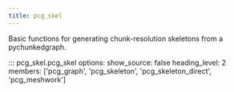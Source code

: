 ```yaml
---
title: pcg_skel
---
```


Basic functions for generating chunk-resolution skeletons from a pychunkedgraph.

::: pcg_skel.pcg_skel
    options:
        show_source: false
        heading_level: 2
        members: ['pcg_graph', 'pcg_skeleton', 'pcg_skeleton_direct', 'pcg_meshwork']
